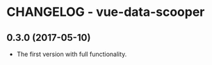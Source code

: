 # CHANGELOG - vue-data-scooper

## 0.3.0 (2017-05-10)

* The first version with full functionality.
